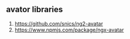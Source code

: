 ## avator libraries

1. https://github.com/snics/ng2-avatar
2. https://www.npmjs.com/package/ngx-avatar
